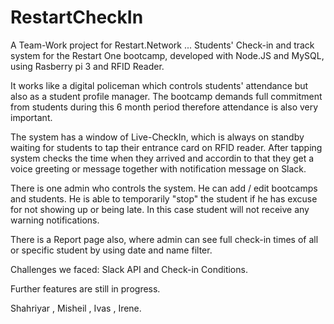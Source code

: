 # RestartCheckIn

A Team-Work project for Restart.Network ...
Students' Check-in and track system for the Restart One bootcamp, developed with Node.JS and MySQL, using Rasberry pi 3 and RFID Reader.

It works like a digital policeman which controls students' attendance but also as a student profile manager. The bootcamp demands full commitment from students during this 6 month period therefore attendance is also very important.

The system has a window of Live-CheckIn, which is always on standby waiting for students to tap their entrance card on RFID reader. After tapping system checks the time when they arrived and accordin to that they get a voice greeting or message together with notification message on Slack.

There is one admin who controls the system. He can add / edit bootcamps and students. He is able to temporarily "stop" the student if he has excuse for not showing up or being late. In this case student will not receive any warning notifications.

There is a Report page also, where admin can see full check-in times of all or specific student by using date and name filter.

Challenges we faced: Slack API and Check-in Conditions.

Further features are still in progress.

Shahriyar , Misheil , Ivas , Irene.
